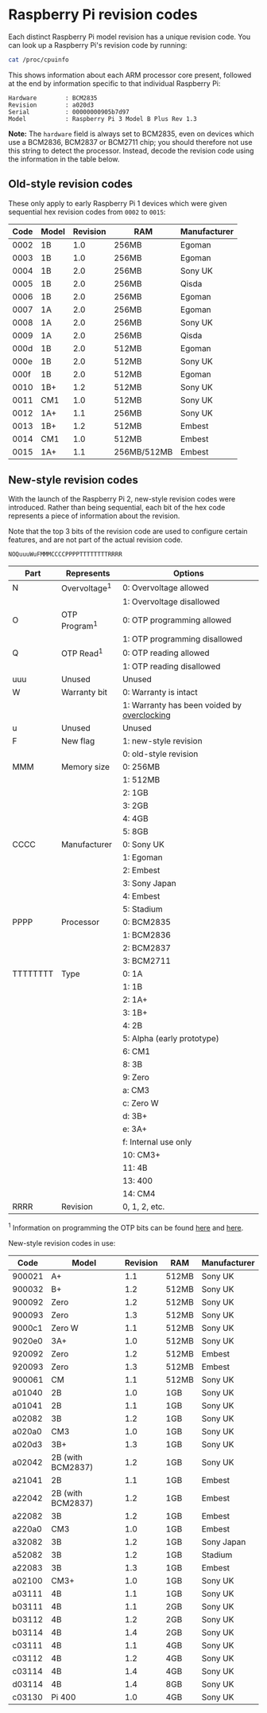 # Raspberry Pi revision codes

Each distinct Raspberry Pi model revision has a unique revision code. You can look up a Raspberry Pi's revision code by running:

```bash
cat /proc/cpuinfo
```

This shows information about each ARM processor core present, followed at the end by information specific to that individual Raspberry Pi:

```
Hardware        : BCM2835
Revision        : a020d3
Serial          : 00000000905b7d97
Model           : Raspberry Pi 3 Model B Plus Rev 1.3
```

**Note:** The `hardware` field is always set to BCM2835, even on devices which use a BCM2836, BCM2837 or BCM2711 chip; you should therefore not use this string to detect the processor. Instead, decode the revision code using the information in the table below.

## Old-style revision codes

These only apply to early Raspberry Pi 1 devices which were given sequential hex revision codes from `0002` to `0015`:

| Code | Model  | Revision | RAM            | Manufacturer |
| ---- | ------ | -------- | -------------- | ------------ |
| 0002 | 1B     | 1.0      | 256MB          | Egoman       |
| 0003 | 1B     | 1.0      | 256MB          | Egoman       |
| 0004 | 1B     | 2.0      | 256MB          | Sony UK      |
| 0005 | 1B     | 2.0      | 256MB          | Qisda        |
| 0006 | 1B     | 2.0      | 256MB          | Egoman       |
| 0007 | 1A     | 2.0      | 256MB          | Egoman       |
| 0008 | 1A     | 2.0      | 256MB          | Sony UK      |
| 0009 | 1A     | 2.0      | 256MB          | Qisda        |
| 000d | 1B     | 2.0      | 512MB          | Egoman       |
| 000e | 1B     | 2.0      | 512MB          | Sony UK      |
| 000f | 1B     | 2.0      | 512MB          | Egoman       |
| 0010 | 1B+    | 1.2      | 512MB          | Sony UK      |
| 0011 | CM1    | 1.0      | 512MB          | Sony UK      |
| 0012 | 1A+    | 1.1      | 256MB          | Sony UK      |
| 0013 | 1B+    | 1.2      | 512MB          | Embest       |
| 0014 | CM1    | 1.0      | 512MB          | Embest       |
| 0015 | 1A+    | 1.1      | 256MB/512MB    | Embest       |

## New-style revision codes

With the launch of the Raspberry Pi 2, new-style revision codes were introduced. Rather than being sequential, each bit of the hex code represents a piece of information about the revision.

Note that the top 3 bits of the revision code are used to configure certain features, and are not part of the actual revision code.

```
NOQuuuWuFMMMCCCCPPPPTTTTTTTTRRRR
```

| Part     | Represents   | Options                    |
| -------- | ------------ | -------------------------- |
| N        | Overvoltage<sup>1</sup>  | 0: Overvoltage allowed     |
|          |              | 1: Overvoltage disallowed    |
| O        | OTP Program<sup>1</sup> | 0: OTP programming allowed |
|          |              | 1: OTP programming disallowed |
| Q        | OTP Read<sup>1</sup> | 0: OTP reading allowed |
|          |              | 1: OTP reading disallowed    |
| uuu      | Unused       | Unused                     |
| W        | Warranty bit | 0: Warranty is intact      |
|          |              | 1: Warranty has been voided by [overclocking](../../../configuration/config-txt/overclocking.md) |
| u        | Unused       | Unused                     |
| F        | New flag     | 1: new-style revision      |
|          |              | 0: old-style revision      |
| MMM      | Memory size  | 0: 256MB                   |
|          |              | 1: 512MB                   |
|          |              | 2: 1GB                     |
|          |              | 3: 2GB                     |
|          |              | 4: 4GB                     |
|          |              | 5: 8GB                     |
| CCCC     | Manufacturer | 0: Sony UK                 |
|          |              | 1: Egoman                  |
|          |              | 2: Embest                  |
|          |              | 3: Sony Japan              |
|          |              | 4: Embest                  |
|          |              | 5: Stadium                 |
| PPPP     | Processor    | 0: BCM2835                 |
|          |              | 1: BCM2836                 |
|          |              | 2: BCM2837                 |
|          |              | 3: BCM2711                 |
| TTTTTTTT | Type         | 0: 1A                      |
|          |              | 1: 1B                      |
|          |              | 2: 1A+                     |
|          |              | 3: 1B+                     |
|          |              | 4: 2B                      |
|          |              | 5: Alpha (early prototype) |
|          |              | 6: CM1                     |
|          |              | 8: 3B                      |
|          |              | 9: Zero                    |
|          |              | a: CM3                     |
|          |              | c: Zero W                  |
|          |              | d: 3B+                     |
|          |              | e: 3A+                     |
|          |              | f: Internal use only       |
|          |              | 10: CM3+                   |
|          |              | 11: 4B                     |
|          |              | 13: 400                    |
|          |              | 14: CM4                    |
| RRRR     | Revision     | 0, 1, 2, etc.              |

<sup>1</sup> Information on programming the OTP bits can be found [here](../../industrial/README.md) and [here](../otpbits.md).


New-style revision codes in use:

| Code   | Model             | Revision | RAM    | Manufacturer |
| ------ | ----------------- | -------- | -------| ------------ |
| 900021 | A+                | 1.1      | 512MB | Sony UK      |
| 900032 | B+                | 1.2      | 512MB | Sony UK      |
| 900092 | Zero              | 1.2      | 512MB | Sony UK      |
| 900093 | Zero              | 1.3      | 512MB | Sony UK      |
| 9000c1 | Zero W            | 1.1      | 512MB | Sony UK      |
| 9020e0 | 3A+               | 1.0      | 512MB | Sony UK      |
| 920092 | Zero              | 1.2      | 512MB | Embest       |
| 920093 | Zero              | 1.3      | 512MB | Embest       |
| 900061 | CM                | 1.1      | 512MB | Sony UK      |
| a01040 | 2B                | 1.0      | 1GB   | Sony UK      |
| a01041 | 2B                | 1.1      | 1GB   | Sony UK      |
| a02082 | 3B                | 1.2      | 1GB   | Sony UK      |
| a020a0 | CM3               | 1.0      | 1GB   | Sony UK      |
| a020d3 | 3B+               | 1.3      | 1GB   | Sony UK      |
| a02042 | 2B (with BCM2837) | 1.2      | 1GB   | Sony UK      |
| a21041 | 2B                | 1.1      | 1GB   | Embest       |
| a22042 | 2B (with BCM2837) | 1.2      | 1GB   | Embest       |
| a22082 | 3B                | 1.2      | 1GB   | Embest       |
| a220a0 | CM3               | 1.0      | 1GB   | Embest       |
| a32082 | 3B                | 1.2      | 1GB   | Sony Japan   |
| a52082 | 3B                | 1.2      | 1GB   | Stadium      |
| a22083 | 3B                | 1.3      | 1GB   | Embest       |
| a02100 | CM3+              | 1.0      | 1GB   | Sony UK      |
| a03111 | 4B                | 1.1      | 1GB   | Sony UK      |
| b03111 | 4B                | 1.1      | 2GB   | Sony UK      |
| b03112 | 4B                | 1.2      | 2GB   | Sony UK      |
| b03114 | 4B                | 1.4      | 2GB   | Sony UK      |
| c03111 | 4B                | 1.1      | 4GB   | Sony UK      |
| c03112 | 4B                | 1.2      | 4GB   | Sony UK      |
| c03114 | 4B                | 1.4      | 4GB   | Sony UK      |
| d03114 | 4B                | 1.4      | 8GB   | Sony UK      |
| c03130 | Pi 400            | 1.0      | 4GB   | Sony UK      |
